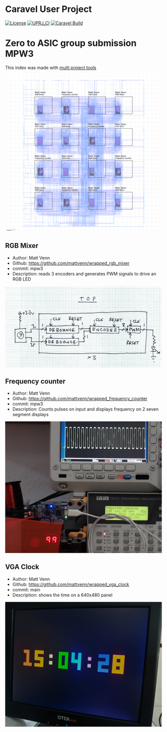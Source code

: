 # Caravel User Project

[![License](https://img.shields.io/badge/License-Apache%202.0-blue.svg)](https://opensource.org/licenses/Apache-2.0) [![UPRJ_CI](https://github.com/efabless/caravel_project_example/actions/workflows/user_project_ci.yml/badge.svg)](https://github.com/efabless/caravel_project_example/actions/workflows/user_project_ci.yml) [![Caravel Build](https://github.com/efabless/caravel_project_example/actions/workflows/caravel_build.yml/badge.svg)](https://github.com/efabless/caravel_project_example/actions/workflows/caravel_build.yml)

# Zero to ASIC group submission MPW3

This index was made with [multi project tools](https://github.com/mattvenn/multi_project_tools)

![multi macro](pics/multi_macro.png)

## RGB Mixer

* Author: Matt Venn
* Github: https://github.com/mattvenn/wrapped_rgb_mixer
* commit: mpw3
* Description: reads 3 encoders and generates PWM signals to drive an RGB LED

![RGB Mixer](pics/schematic.jpg)

## Frequency counter

* Author: Matt Venn
* Github: https://github.com/mattvenn/wrapped_frequency_counter
* commit: mpw3
* Description: Counts pulses on input and displays frequency on 2  seven segment displays

![Frequency counter](pics/frequency_counter.png)

## VGA Clock

* Author: Matt Venn
* Github: https://github.com/mattvenn/wrapped_vga_clock
* commit: main
* Description: shows the time on a 640x480 panel

![VGA Clock](pics/vga_clock.jpg)

